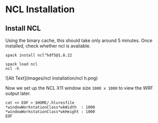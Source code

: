# NCL Installation

## **Install NCL**

Using the binary cache, this should take only around 5 minutes. Once installed, check whether ncl is available. 


    spack install ncl^hdf5@1.8.22

```
spack load ncl
ncl -h
```

![Alt Text](images/ncl installation/ncl h.png)

Now we set up the NCL X11 window size `1000 x 1000` to view the WRF output later. 


``` linenums="1" title=".hluresfile"
cat << EOF > $HOME/.hluresfile
*windowWorkstationClass*wkWidth  : 1000
*windowWorkstationClass*wkHeight : 1000
EOF
```
